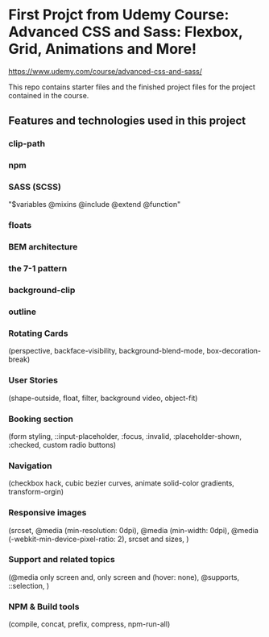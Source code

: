 # First Projct from Udemy Course: Advanced CSS and Sass: Flexbox, Grid, Animations and More!

https://www.udemy.com/course/advanced-css-and-sass/

This repo contains starter files and the finished project files for the project contained in the course.

## Features and technologies used in this project

### clip-path

### npm

### SASS (SCSS)

"$variables
@mixins
@include
@extend
@function"

### floats

### BEM architecture

### the 7-1 pattern

### background-clip

### outline

### Rotating Cards

(perspective, backface-visibility, background-blend-mode, box-decoration-break)

### User Stories

(shape-outside, float, filter, background video, object-fit)

### Booking section

(form styling, ::input-placeholder, :focus, :invalid, :placeholder-shown, :checked, custom radio buttons)

### Navigation

(checkbox hack, cubic bezier curves, animate solid-color gradients, transform-orgin)

### Responsive images

(srcset, @media (min-resolution: 0dpi), @media (min-width: 0dpi), @media (-webkit-min-device-pixel-ratio: 2), srcset and sizes, )

### Support and related topics

(@media only screen and, only screen and (hover: none), @supports, ::selection, )

### NPM & Build tools

(compile, concat, prefix, compress, npm-run-all)
